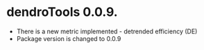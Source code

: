 # dendroTools 0.0.9.

* There is a new metric implemented - detrended efficiency (DE)
* Package version is changed to 0.0.9
